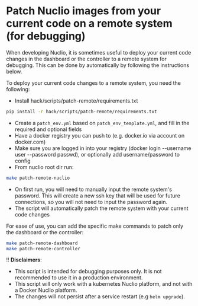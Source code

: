 # Patch Nuclio images from your current code on a remote system (for debugging)


When developing Nuclio, it is sometimes useful to deploy your current code changes in the dashboard or the controller 
to a remote system for debugging. This can be done by automatically by following the instructions below.

To deploy your current code changes to a remote system, you need the following:

* Install hack/scripts/patch-remote/requirements.txt 
~~~bash
pip install -r hack/scripts/patch-remote/requirements.txt
~~~
* Create a `patch_env.yml` based on `patch_env_template.yml`, and fill in the required and optional fields
* Have a docker registry you can push to (e.g. docker.io via account on docker.com)
* Make sure you are logged in into your registry (docker login --username user --password passwd), or optionally add username/password to config
* From nuclio root dir run:
~~~bash
make patch-remote-nuclio
~~~
* On first run, you will need to manually input the remote system's password. This will create a new ssh key that will be used for future connections, so you will not need to input the password again.
* The script will automatically patch the remote system with your current code changes

For ease of use, you can add the specific make commands to patch only the dashboard or the controller:
~~~bash
make patch-remote-dashboard
make patch-remote-controller
~~~


:bangbang: **Disclaimers**:
* This script is intended for debugging purposes only. It is not recommended to use it in a production environment.
* This script will only work with a kubernetes Nuclio platform, and not with a Docker Nuclio platform.
* The changes will not persist after a service restart (e.g `helm upgrade`).